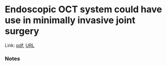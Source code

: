 
# Endoscopic OCT system could have use in minimally invasive joint surgery

Link: [pdf](zotero://select/items/@2019Endoscopic), [URL](https://www.laserfocusworld.com/biooptics/bioimaging/optical-coherence-tomography/article/14195333/endoscopic-oct-system-could-have-use-in-minimally-invasive-joint-surgery)

### Notes
